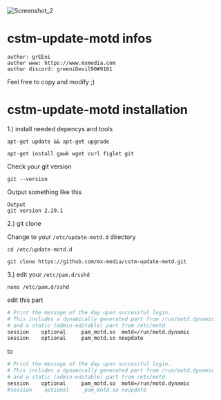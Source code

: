 ![Screenshot_2](https://user-images.githubusercontent.com/101652840/162251929-041d8ab7-8402-48bc-b866-e01df8ccd950.png)

# cstm-update-motd infos

`author: grEEni`  
`author www: https://www.mxmedia.com`  
`author discord: greeniDevil90#9181`  

Feel free to copy and modify ;)

# cstm-update-motd installation

1.) install needed depencys and tools

```shell
apt-get update && apt-get upgrade
```

```shell
apt-get install gawk wget curl figlet git
```

Check your git version

```shell
git --version
```

Output something like this

```shell
Output
git version 2.20.1
```

2.) git clone 

Change to your `/etc/update-motd.d` directory

```shell
cd /etc/update-motd.d
```

```shell
git clone https://github.com/mx-media/cstm-update-motd.git
```

3.) edit your `/etc/pam.d/sshd`

```shell
nano /etc/pam.d/sshd
```

edit this part

```bash
# Print the message of the day upon successful login.
# This includes a dynamically generated part from /run/motd.dynamic
# and a static (admin-editable) part from /etc/motd.
session    optional     pam_motd.so  motd=/run/motd.dynamic
session    optional     pam_motd.so noupdate
```

to

```bash
# Print the message of the day upon successful login.
# This includes a dynamically generated part from /run/motd.dynamic
# and a static (admin-editable) part from /etc/motd.
session    optional     pam_motd.so  motd=/run/motd.dynamic
#session    optional     pam_motd.so noupdate
```
